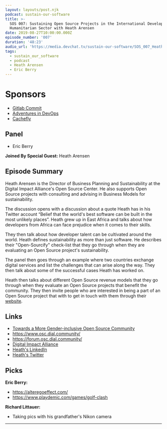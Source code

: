 ```yaml
---
layout: layouts/post.njk
podcast: sustain-our-software
title: >-
  SOS 007: Sustaining Open Source Projects in the International Development and
  Humanitarian Sector with Heath Arensen
date: 2019-08-27T10:00:00.000Z
episode_number: '007'
duration: '48:23'
audio_url: 'https://media.devchat.tv/sustain-our-software/SOS_007_Heath_Arensen.mp3'
tags:
  - sustain_our_software
  - podcast
  - Heath Arensen
  - Eric Berry
---
```

# Sponsors

* [Gitlab Commit](https://about.gitlab.com/events/commit/?utm_medium=sponsorship&utm_source=devchattv&utm_campaign=gitlabcommit&utm_content=brooklyn)
* [Adventures in DevOps](https://devchat.tv/adventures-in-devops/)
* [Cachefly](https://www.cachefly.com/)

## Panel

* Eric Berry

**Joined By Special Guest:** Heath Arensen

## Episode Summary

Heath Arensen is the Director of Business Planning and Sustainability at the Digital Impact Alliance's Open Source Center. He also supports Open Source projects with consulting and advising in Business Models for sustainability. 

The discussion opens with  a discussion about a quote Heath has in his Twitter account “Belief that the world's best software can be built in the most unlikely places”. Heath grew up in East Africa and talks about how developers from  Africa can face prejudice when it comes to their skills. 

They then talk about how  developer talent can be cultivated around the world. Heath defines sustainability as more than just software. He describes their "Open-Sourcify" check-list that they go through when they are evaluating an Open Source project's sustainability.

The panel then goes through an example where two countries exchange digital services and list the challenges that can arise along the way. They then talk about some of the successful cases Heath has worked on.

Heath then talks about different Open Source revenue models that they go through when they evaluate an Open Source projects that benefit the community. They then invite people who are interested in being a part of an Open Source project that with to get in touch with them through their [website](https://www.osc.dial.community/).

## Links

* [Towards a More Gender-inclusive Open Source Community](https://digitalimpactalliance.org/research/towards-a-more-gender-inclusive-open-source-community/)
* <https://www.osc.dial.community/>
* <https://forum.osc.dial.community/>
* [Digital Impact Alliance](https://digitalimpactalliance.org/)
* [Heath's LinkedIn](https://www.linkedin.com/in/heatharensen/)
* [Heath's Twitter](https://twitter.com/heatharensen)

## Picks

**Eric Berry:**

* <https://alteregoeffect.com/>
* <https://www.playdemic.com/games/golf-clash>

**Richard Littauer:**

* Taking pics with his grandfather's Nikon camera

- - -
